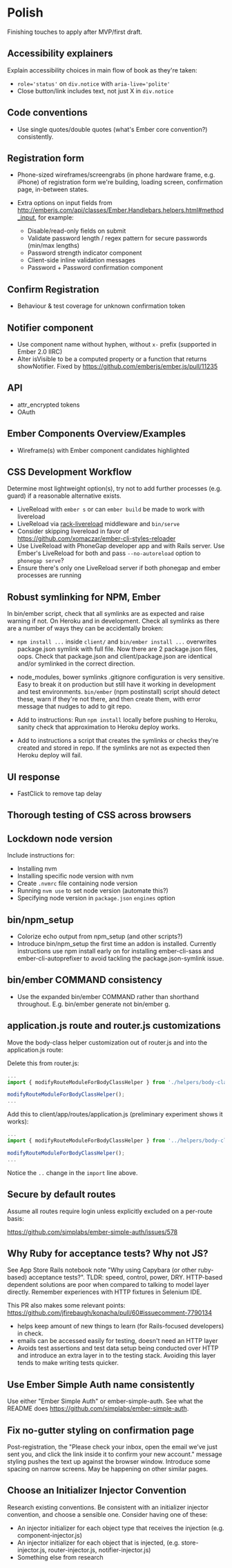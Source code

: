 # Polish

Finishing touches to apply after MVP/first draft.

## Accessibility explainers

Explain accessibility choices in main flow of book as they're taken:

- `role='status'` on `div.notice` with `aria-live='polite'`
- Close button/link includes text, not just X in `div.notice`


## Code conventions

- Use single quotes/double quotes (what's Ember core convention?) consistently.


## Registration form

- Phone-sized wireframes/screengrabs (in phone hardware frame, e.g. iPhone) of registration form we're building, loading screen, confirmation page, in-between states.

- Extra options on input fields from http://emberjs.com/api/classes/Ember.Handlebars.helpers.html#method_input, for example:
  * Disable/read-only fields on submit
  * Validate password length / regex pattern for secure passwords (min/max lengths)
  * Password strength indicator component
  * Client-side inline validation messages
  * Password + Password confirmation component


## Confirm Registration

- Behaviour & test coverage for unknown confirmation token


## Notifier component

- Use component name without hyphen, without `x-` prefix (supported in Ember 2.0 IIRC)
- Alter isVisible to be a computed property or a function that returns showNotifier. Fixed by https://github.com/emberjs/ember.js/pull/11235


## API

- attr_encrypted tokens
- OAuth


## Ember Components Overview/Examples

- Wireframe(s) with Ember component candidates highlighted


## CSS Development Workflow

Determine most lightweight option(s), try not to add further processes (e.g. guard) if a reasonable alternative exists.

- LiveReload with `ember s` or can `ember build` be made to work with livereload
- LiveReload via [rack-livereload](https://github.com/johnbintz/rack-livereload) middleware and `bin/serve`
- Consider skipping livereload in favor of https://github.com/xomaczar/ember-cli-styles-reloader
- Use LiveReload with PhoneGap developer app and with Rails server. Use Ember's LiveReload for both and pass `--no-autoreload` option to `phonegap serve`?
- Ensure there's only one LiveReload server if both phonegap and ember processes are running



## Robust symlinking for NPM, Ember

In bin/ember script, check that all symlinks are as expected and raise warning if not. On Heroku and in development.
Check all symlinks as there are a number of ways they can be accidentally broken:

- `npm install ...` inside `client/` and `bin/ember install ...` overwrites package.json symlink with full file. Now there are 2 package.json files, oops. Check that package.json and client/package.json are identical and/or symlinked in the correct direction.

- node_modules, bower symlinks .gitignore configuration is very sensitive. Easy to break it on production but still have it working in development and test environments. `bin/ember` (npm postinstall) script should detect these, warn if they're not there, and then create them, with error message that nudges to add to git repo.

- Add to instructions: Run `npm install` locally before pushing to Heroku, sanity check that approximation to Heroku deploy works.

- Add to instructions a script that creates the symlinks or checks they're created and stored in repo. If the symlinks are not as expected then Heroku deploy will fail.


## UI response

- FastClick to remove tap delay


## Thorough testing of CSS across browsers


## Lockdown node version

Include instructions for:

- Installing nvm 
- Installing specific node version with nvm
- Create `.nvmrc` file containing node version
- Running `nvm use` to set node version (automate this?)
- Specifying node version in `package.json` `engines` option


## bin/npm_setup

- Colorize echo output from npm_setup (and other scripts?)
- Introduce bin/npm_setup the first time an addon is installed. Currently instructions use npm install early on for installing ember-cli-sass and ember-cli-autoprefixer to avoid tackling the package.json-symlink issue.


## bin/ember COMMAND consistency

- Use the expanded bin/ember COMMAND rather than shorthand throughout. E.g. bin/ember generate not bin/ember g.


## application.js route and router.js customizations

Move the body-class helper customization out of router.js and into the application.js route:


Delete this from router.js:
```javascript
...
import { modifyRouteModuleForBodyClassHelper } from './helpers/body-class';

modifyRouteModuleForBodyClassHelper();
...
```

Add this to client/app/routes/application.js (preliminary experiment shows it works):

```javascript
...
import { modifyRouteModuleForBodyClassHelper } from '../helpers/body-class';

modifyRouteModuleForBodyClassHelper();
...
```

Notice the `..` change in the `import` line above.


## Secure by default routes

Assume all routes require login unless explicitly excluded on a per-route basis:

https://github.com/simplabs/ember-simple-auth/issues/578


## Why Ruby for acceptance tests? Why not JS?

See App Store Rails notebook note "Why using Capybara (or other ruby-based) acceptance tests?". TLDR: speed, control, power, DRY. HTTP-based dependent solutions are poor when compared to talking to model layer directly. Remember experiences with HTTP fixtures in Selenium IDE.

This PR also makes some relevant points: https://github.com/jfirebaugh/konacha/pull/60#issuecomment-7790134

+ helps keep amount of new things to learn (for Rails-focused developers) in check.
+ emails can be accessed easily for testing, doesn't need an HTTP layer
+ Avoids test assertions and test data setup being conducted over HTTP and introduce an extra layer in to the testing stack. Avoiding this layer tends to make writing tests quicker.


## Use Ember Simple Auth name consistently

Use either "Ember Simple Auth" or ember-simple-auth. See what the README does https://github.com/simplabs/ember-simple-auth.


## Fix no-gutter styling on confirmation page

Post-registration, the "Please check your inbox, open the email we’ve just sent you, and click the link inside it to confirm your new account." message styling pushes the text up against the browser window. Introduce some spacing on narrow screens. May be happening on other similar pages.


## Choose an Initializer Injector Convention

Research existing conventions. Be consistent with an initializer injector convention, and choose a sensible one. Consider having one of these:

- An injector initializer for each object type that receives the injection (e.g. component-injector.js)
- An injector initializer for each object that is injected, (e.g. store-injector.js, router-injector.js, notifier-injector.js)
- Something else from research





